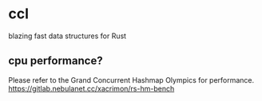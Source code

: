 # ccl

blazing fast data structures for Rust

## cpu performance?

Please refer to the Grand Concurrent Hashmap Olympics for performance. https://gitlab.nebulanet.cc/xacrimon/rs-hm-bench
